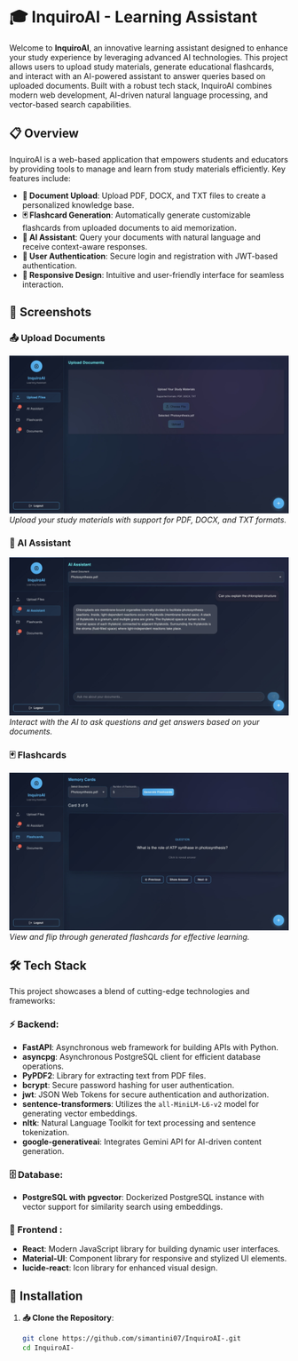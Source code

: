 # 🎓 InquiroAI - Learning Assistant

Welcome to **InquiroAI**, an innovative learning assistant designed to enhance your study experience by leveraging advanced AI technologies. This project allows users to upload study materials, generate educational flashcards, and interact with an AI-powered assistant to answer queries based on uploaded documents. Built with a robust tech stack, InquiroAI combines modern web development, AI-driven natural language processing, and vector-based search capabilities.

## 📋 Overview

InquiroAI is a web-based application that empowers students and educators by providing tools to manage and learn from study materials efficiently. Key features include:

- **📄 Document Upload**: Upload PDF, DOCX, and TXT files to create a personalized knowledge base.
- **🃏 Flashcard Generation**: Automatically generate customizable flashcards from uploaded documents to aid memorization.
- **🤖 AI Assistant**: Query your documents with natural language and receive context-aware responses.
- **🔐 User Authentication**: Secure login and registration with JWT-based authentication.
- **📱 Responsive Design**: Intuitive and user-friendly interface for seamless interaction.

## 📸 Screenshots

### 📤 Upload Documents
![Upload Documents Tab](https://raw.githubusercontent.com/simantini07/InquiroAI-/main/upload%20file%20(1).jpg)
*Upload your study materials with support for PDF, DOCX, and TXT formats.*

### 🤖 AI Assistant
![AI Assistant Tab](https://raw.githubusercontent.com/simantini07/InquiroAI-/main/Assistant.jpg)
*Interact with the AI to ask questions and get answers based on your documents.*

### 🃏 Flashcards
![Flashcards Tab](https://raw.githubusercontent.com/simantini07/InquiroAI-/main/flashcard%20(1).jpg)
*View and flip through generated flashcards for effective learning.*

## 🛠️ Tech Stack

This project showcases a blend of cutting-edge technologies and frameworks:

### **⚡ Backend**:
- **FastAPI**: Asynchronous web framework for building APIs with Python.
- **asyncpg**: Asynchronous PostgreSQL client for efficient database operations.
- **PyPDF2**: Library for extracting text from PDF files.
- **bcrypt**: Secure password hashing for user authentication.
- **jwt**: JSON Web Tokens for secure authentication and authorization.
- **sentence-transformers**: Utilizes the `all-MiniLM-L6-v2` model for generating vector embeddings.
- **nltk**: Natural Language Toolkit for text processing and sentence tokenization.
- **google-generativeai**: Integrates Gemini API for AI-driven content generation.

### **🗄️ Database**:
- **PostgreSQL with pgvector**: Dockerized PostgreSQL instance with vector support for similarity search using embeddings.

### **🎨 Frontend** :
- **React**: Modern JavaScript library for building dynamic user interfaces.
- **Material-UI**: Component library for responsive and stylized UI elements.
- **lucide-react**: Icon library for enhanced visual design.


## 🔧 Installation

1. **📥 Clone the Repository**:
   ```bash
   git clone https://github.com/simantini07/InquiroAI-.git
   cd InquiroAI-
   ```
